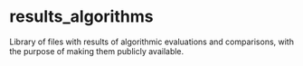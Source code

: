 # results_algorithms
Library of files with results of algorithmic evaluations and comparisons, with the purpose of making them publicly available.
